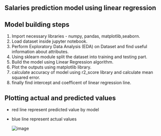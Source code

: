 ## Salaries prediction model using linear regression
## Model building steps <br>
1. Import necessary libraries - numpy, pandas, matplotlib,seaborn.
2. Load dataset inside jupyter notebook.
3. Perform Exploratory Data Analysis (EDA) on Dataset and find useful information about attributes.
4. Using sklearn module split the dataset into training and testing part.
5. Build the model using Linear Regression algorithm.
6. Plot the outputs using matplotlib library.
7. calculate accuracy of model using r2_score library and calculate mean squared error.
8. finally find intercept and coefficent of linear regression line.

## Plotting actual and predicted values
- red line represent predicted value by model
- blue line represent actual values

  ![image](https://github.com/2000-Rahul/Salaries-prediction-model-using-linear-regression/assets/136818857/5a205a26-28ba-4d23-8833-3dcb58da2b61)

